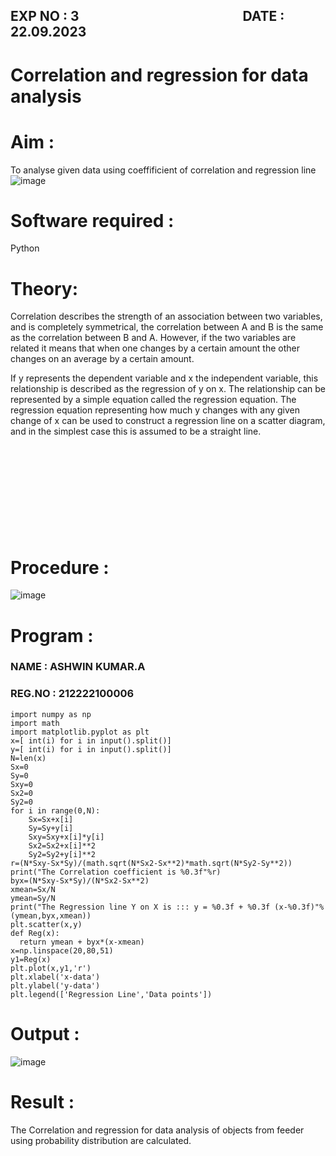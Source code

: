 ## EXP NO : 3 &emsp;&emsp;&emsp;&emsp;&emsp;&emsp;&emsp;&emsp;&emsp;&emsp;&emsp;&emsp; DATE : 22.09.2023
# Correlation and regression for data analysis
# Aim : 

To analyse given data using coeffificient of correlation and regression line
![image](https://user-images.githubusercontent.com/104613195/168224136-d6b64e64-7d3d-4775-9337-c8f96fe41f2d.png)


# Software required :  

Python

# Theory:

Correlation describes the strength of an association between two variables, and is completely symmetrical, the correlation between A and B is the same as the correlation between B and A. However, if the two variables are related it means that when one changes by a certain amount the other changes on an average by a certain amount.  

If y represents the dependent variable and x the independent variable, this relationship is described as the regression of y on x. The relationship can be represented by a simple equation called the regression equation. The regression equation representing how much y changes with any given change of x can be used to construct a regression line on a scatter diagram, and in the simplest case this is assumed to be a straight line.
<br>
<br>
<br>
<br>
<br>
<br>
<br>
<br>
<br>
<br>

# Procedure :
![image](https://user-images.githubusercontent.com/104613195/168225866-ac8f6610-bdc3-4ac2-a24e-2b24ba08e189.png)

# Program :
### NAME : ASHWIN KUMAR.A
### REG.NO : 212222100006
```
import numpy as np
import math
import matplotlib.pyplot as plt
x=[ int(i) for i in input().split()]
y=[ int(i) for i in input().split()]
N=len(x)
Sx=0
Sy=0
Sxy=0
Sx2=0
Sy2=0
for i in range(0,N):
    Sx=Sx+x[i]
    Sy=Sy+y[i]
    Sxy=Sxy+x[i]*y[i]
    Sx2=Sx2+x[i]**2
    Sy2=Sy2+y[i]**2
r=(N*Sxy-Sx*Sy)/(math.sqrt(N*Sx2-Sx**2)*math.sqrt(N*Sy2-Sy**2))
print("The Correlation coefficient is %0.3f"%r)
byx=(N*Sxy-Sx*Sy)/(N*Sx2-Sx**2)
xmean=Sx/N
ymean=Sy/N
print("The Regression line Y on X is ::: y = %0.3f + %0.3f (x-%0.3f)"%(ymean,byx,xmean))
plt.scatter(x,y)
def Reg(x):
  return ymean + byx*(x-xmean)
x=np.linspace(20,80,51)
y1=Reg(x)
plt.plot(x,y1,'r')
plt.xlabel('x-data')
plt.ylabel('y-data')
plt.legend(['Regression Line','Data points'])
```
# Output :
![image](https://github.com/ASHWINKUMAR2903/Correlation_Regression/assets/119407186/aceec5ac-2855-44b8-b2b9-73f32d2b03f5)

# Result :
The Correlation and regression for data analysis of objects from feeder using probability distribution are calculated.
